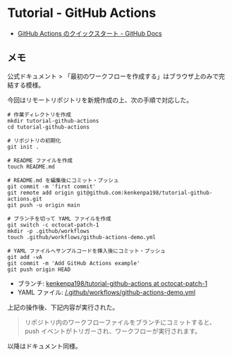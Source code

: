 # Tutorial - GitHub Actions

- [GitHub Actions のクイックスタート - GitHub Docs](https://docs.github.com/ja/actions/quickstart)

## メモ

公式ドキュメント > 「最初のワークフローを作成する」はブラウザ上のみで完結する模様。

今回はリモートリポジトリを新規作成の上、次の手順で対応した。

```shell
# 作業ディレクトリを作成
mkdir tutorial-github-actions
cd tutorial-github-actions

# リポジトリの初期化
git init .

# README ファイルを作成
touch README.md

# README.md を編集後にコミット・プッシュ
git commit -m 'first commit'
git remote add origin git@github.com:kenkenpa198/tutorial-github-actions.git
git push -u origin main

# ブランチを切って YAML ファイルを作成
git switch -c octocat-patch-1
mkdir -p .github/workflows
touch .github/workflows/github-actions-demo.yml

# YAML ファイルへサンプルコードを挿入後にコミット・プッシュ
git add -vA
git commit -m 'Add GitHub Actions example'
git push origin HEAD
```

- ブランチ: [kenkenpa198/tutorial-github-actions at octocat-patch-1](https://github.com/kenkenpa198/tutorial-github-actions/tree/octocat-patch-1)
- YAML ファイル: [/.github/workflows/github-actions-demo.yml](https://github.com/kenkenpa198/tutorial-github-actions/blob/octocat-patch-1/.github/workflows/github-actions-demo.yml)

上記の操作後、下記内容が実行された。

> リポジトリ内のワークフローファイルをブランチにコミットすると、push イベントがトリガーされ、ワークフローが実行されます。

以降はドキュメント同様。
